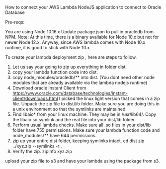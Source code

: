
How to connect your AWS Lambda NodeJS application to connect to Oracle Database

Pre-reqs:

You are using Node 10.16.x 
Update package.json to pull in oracledb from NPM. Note: At this time, there is a binary available for Node 10.x but not for newer Node 12.x. Anyway, since AWS lambda comes with Node 10.x runtime, it is good to stick with Node 10.x

To create your lambda deployment zip , here are steps to follow.

1. Let us say your going to zip up everything in folder dist.
2. copy your lambda function code into dist.
3. copy node_modules/oracledb/** into dist. (You dont need other node modules that are already available via the lambda nodejs runtime)
4. Download oracle Instant Client from https://www.oracle.com/database/technologies/instant-client/downloads.html
   I picked the linux light version that comes in a zip file.
   Unpack the zip file to dist/lib folder.
   Make sure you are doing this in a unix environment so that the symlinks are maintained.
5. Find libaio* from your linux machine. They may be in /usr/lib64/. Copy the libaio.so symlink and the real file into your dist/lib folder.
6. Perform usual lambda checks. 
   Make sure all .so files in your dist/lib folder have 755 permissions.
   Make sure your lambda function code and node_modules/** have 644 permissions.
7. zip up your entire dist folder, keeping symlinks intact.
   cd dist
   zip ../xyz.zip --symlinks -r .
8. Verify the zip. 
   zipinfo xyz.zip

upload your zip file to s3 and have your lambda using the package from s3.

